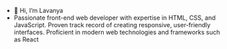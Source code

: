 - 👋 Hi, I’m Lavanya
- Passionate front-end web developer with expertise in HTML, CSS, and JavaScript. Proven track record of creating responsive, user-friendly interfaces. Proficient in modern web technologies and frameworks such as React

<!---
Lavanya1797/Lavanya1797 is a ✨ special ✨ repository because its `README.md` (this file) appears on your GitHub profile.
You can click the Preview link to take a look at your changes.
--->
